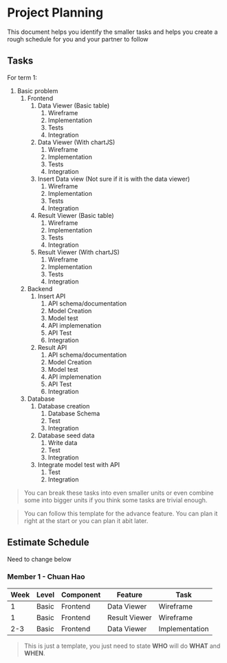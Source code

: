 # Project Planning

This document helps you identify the smaller tasks and helps you create a rough schedule for you and your partner to follow

## Tasks

For term 1:

1. Basic problem
   1. Frontend
      1. Data Viewer (Basic table)
         1. Wireframe
         2. Implementation
         3. Tests
         4. Integration
      2. Data Viewer (With chartJS)
         1. Wireframe
         2. Implementation
         3. Tests
         4. Integration
      3. Insert Data view (Not sure if it is with the data viewer)
         1. Wireframe
         2. Implementation
         3. Tests
         4. Integration
      4. Result Viewer (Basic table)
         1. Wireframe
         2. Implementation
         3. Tests
         4. Integration
      5. Result Viewer (With chartJS)
         1. Wireframe
         2. Implementation
         3. Tests
         4. Integration
   2. Backend
      1. Insert API
         1. API schema/documentation
         2. Model Creation
         3. Model test
         4. API implemenation
         5. API Test
         6. Integration
      2. Result API
         1. API schema/documentation
         2. Model Creation
         3. Model test
         4. API implemenation
         5. API Test
         6. Integration
   3. Database
      1. Database creation
         1. Database Schema
         2. Test
         3. Integration
      2. Database seed data
         1. Write data
         2. Test
         3. Integration 
      3. Integrate model test with API
         1. Test
         2. Integration

> You can break these tasks into even smaller units or even combine some into bigger units if you think some tasks are trivial enough.

> You can follow this template for the advance feature. You can plan it right at the start or you can plan it abit later.

## Estimate Schedule  

Need to change below

### Member 1 - Chuan Hao

| Week | Level | Component | Feature       | Task           |
| ---- | ----- | --------- | ------------- | -------------- |
| 1    | Basic | Frontend  | Data Viewer   | Wireframe      |
| 1    | Basic | Frontend  | Result Viewer | Wireframe      |
| 2-3  | Basic | Frontend  | Data Viewer   | Implementation |

> This is just a template, you just need to state **WHO** will do **WHAT** and **WHEN**.
